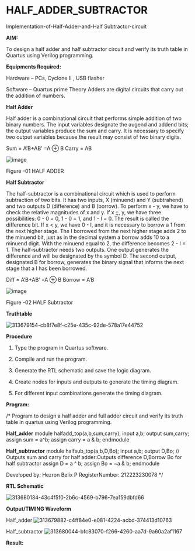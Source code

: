 # HALF_ADDER_SUBTRACTOR

Implementation-of-Half-Adder-and-Half Subtractor-circuit

**AIM:**

To design a half adder and half subtractor circuit and verify its truth table in Quartus using Verilog programming.

**Equipments Required:**

Hardware – PCs, Cyclone II , USB flasher 

Software – Quartus prime Theory Adders are digital circuits that carry out the addition of numbers.

**Half Adder**

Half adder is a combinational circuit that performs simple addition of two binary numbers. The input variables designate the augend and addend bits; the output variables produce the sum and carry. It is necessary to specify two output variables because the result may consist of two binary digits.

Sum = A’B+AB’ =A ⊕ B Carry = AB

![image](https://github.com/naavaneetha/HALF_ADDER_SUBTRACTOR/assets/154305477/bd4a0b2c-cdbc-4184-ab08-81578f121e1f)

Figure -01 HALF ADDER

**Half Subtractor**

The half-subtractor is a combinational circuit which is used to perform subtraction of two bits. It has two inputs, X (minuend) and Y (subtrahend) and two outputs D (difference) and B (borrow). To perform x - y, we have to check the relative magnitudes of x and y. If x ;;, y, we have three possibilities: 0 - 0 = 0, 1 - 0 = 1, and 1 - I = 0. The result is called the difference bit. If x < y, we have 0 - I, and it is necessary to borrow a 1 from the next higher stage. The I borrowed from the next higher stage adds 2 to the minuend bit, just as in the decimal system a borrow adds 10 to a minuend digit. With the minuend equal to 2, the difference becomes 2 - I = 1. The half-subtractor needs two outputs. One output generates the difference and will be designated by the symbol D. The second output, designated B for borrow, generates the binary signal that informs the next stage that a I has been borrowed. 

Diff = A’B+AB’ =A ⊕ B
Borrow = A’B

 ![image](https://github.com/naavaneetha/HALF_ADDER_SUBTRACTOR/assets/154305477/d76b099c-513f-4e7c-843a-e2fd028a531a)

Figure -02 HALF Subtractor

**Truthtable**

![313679154-cb8f7e8f-c25e-435c-92de-578a17e44752](https://github.com/Hezron-lix/HALF_ADDER_SUBTRACTOR/assets/139331337/f054018f-219b-4b58-85b2-be728594c318)

**Procedure**

1.	Type the program in Quartus software.

2.	Compile and run the program.

3.	Generate the RTL schematic and save the logic diagram.

4.	Create nodes for inputs and outputs to generate the timing diagram.

5.	For different input combinations generate the timing diagram.


**Program:**

/* Program to design a half adder and full adder circuit and verify its truth table in quartus using Verilog programming.

**Half_adder**
module halfadd_top(a,b,sum,carry);
input a,b;
output sum,carry; 
 assign sum = a^b;
 assign carry = a & b;
endmodule

**Half_subtractor**
module halfsub_top(a,b,D,Bo);
input a,b;
output D,Bo; // Outputs sum and carry for half adder:Outputs difference D,Borrow Bo for half subtractor
assign D = a ^ b;
  assign Bo = ~a & b;
endmodule

Developed by: Hezron Belix P
RegisterNumber: 212223230078
*/

**RTL Schematic**

![313680134-43c4f5f0-2b6c-4569-b796-7ea159dbfd66](https://github.com/Hezron-lix/HALF_ADDER_SUBTRACTOR/assets/139331337/b8fcda97-0438-4190-852b-a0028ff5adbe)

**Output/TIMING Waveform**

Half_adder
![313679882-c4ff84e0-e081-4224-acbd-374413d10763](https://github.com/Hezron-lix/HALF_ADDER_SUBTRACTOR/assets/139331337/18b3bcfe-6a65-4d24-8874-4420091953fa)

Half_subtractor
![313680044-bfc83070-f266-4260-aa7d-9a60a2af1167](https://github.com/Hezron-lix/HALF_ADDER_SUBTRACTOR/assets/139331337/fb1a88d1-5862-480f-983c-18c6c2639d66)

**Result:**

